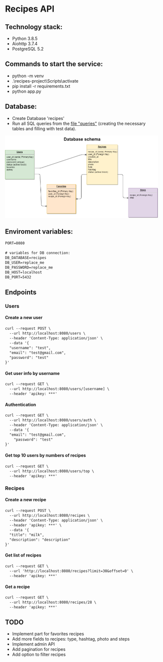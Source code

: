 # Recipes API

## Technology stack:
- Python 3.8.5
- Aiohttp 3.7.4
- PostgreSQL 5.2

## Сommands to start the service:
- python -m venv
- .\recipes-project\Scripts\activate
- pip install -r requirements.txt
- python app.py

## Database:
- Create Database 'recipes'
- Run all SQL queries from the [file "queries"](https://github.com/uzhegovaelena/recipes-project/blob/master/files/queries.sql) (creating the necessary tables and filling with test data).


![Link](https://github.com/uzhegovaelena/recipes-project/blob/master/files/Database%20schema.drawio.png)

## Enviroment variables: 
```
PORT=8080

# variables for DB connection:
DB_DATABASE=recipes
DB_USER=replace_me
DB_PASSWORD=replace_me
DB_HOST=localhost
DB_PORT=5432
```

## Endpoints

### Users

#### Create a new user

```
curl --request POST \
  --url http://localhost:8080/users \
  --header 'Content-Type: application/json' \
  --data '{
  "username": "test",
  "email": "test@gmail.com",
  "password": "test"
}'
```

#### Get user info by username

```
curl --request GET \
  --url http://localhost:8080/users/[username] \
  --header 'apikey: ***'
```

#### Authentication

```
curl --request GET \
  --url http://localhost:8080/users/auth \
  --header 'Content-Type: application/json' \
  --data '{
  "email": "test@gmail.com",
	"password": "test"
}'
```

#### Get top 10 users by numbers of recipes

```
curl --request GET \
  --url http://localhost:8080/users/top \
  --header 'apikey: ***'
```

### Recipes

#### Create a new recipe

```
curl --request POST \
  --url http://localhost:8080/recipes \
  --header 'Content-Type: application/json' \
  --header 'apikey: ***' \
  --data '{
  "title": "milk",
  "description": "description"
}'
```

#### Get list of recipes

```
curl --request GET \
  --url 'http://localhost:8080/recipes?limit=30&offset=0' \
  --header 'apikey: ***'
```

#### Get a recipe

```
curl --request GET \
  --url http://localhost:8080/recipes/28 \
  --header 'apikey: ***'
```


## TODO
- Implement part for favorites recipes
- Add more fields to recipes: type, hashtag, photo and steps  
- Implement admin API
- Add pagination for recipes
- Add option to filter recipes

